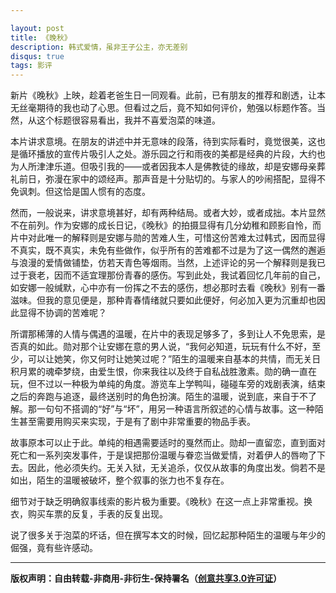```yaml
---

layout: post
title: 《晚秋》
description: 韩式爱情，虽非王子公主，亦无差别
disqus: true
tags: 影评
---
```


新片《晚秋》上映，趁着老爸生日一同观看。此前，已有朋友的推荐和剧透，让本无丝毫期待的我也动了心思。但看过之后，竟不知如何评价，勉强以标题作答。当然，从这个标题很容易看出，我并不喜爱泡菜的味道。

本片讲求意境。在朋友的讲述中并无意味的段落，待到实际看时，竟觉很美，这也是循环播放的宣传片吸引人之处。游乐园之行和雨夜的美都是经典的片段，大约也为人所津津乐道。但吸引我的——或者因我本人是佛教徒的缘故，却是安娜母亲葬礼前日，弥漫在家中的颂经声。那声音是十分贴切的。与家人的吵闹搭配，显得不免讽刺。但这恰是国人惯有的态度。

然而，一般说来，讲求意境甚好，却有两种结局。或者大妙，或者成拙。本片显然不在前列。作为安娜的成长日记，《晚秋》的拍摄显得有几分幼稚和顾影自怜，而片中对此唯一的解释则是安娜与勋的苦难人生，可惜这份苦难太过韩式，因而显得不真实，既不真实，未免有些做作，似乎所有的苦难都不过是为了这一偶然的邂逅与浪漫的爱情做铺垫，仿若天青色等烟雨。当然，上述评论的另一个解释则是我已过于衰老，因而不适宜理那份青春的感伤。写到此处，我试着回忆几年前的自己，如安娜一般缄默，心中亦有一份挥之不去的感伤，想必那时去看《晚秋》别有一番滋味。但我的意见便是，那种青春情绪就只要如此便好，何必加入更为沉重却也因此显得不协调的苦难呢？

所谓那稀薄的人情与偶遇的温暖，在片中的表现足够多了，多到让人不免思索，是否真的如此。勋对那个让安娜在意的男人说，“我何必知道，玩玩有什么不好，至少，可以让她笑，你又何时让她笑过呢？”陌生的温暖来自基本的共情，而无关日积月累的魂牵梦绕，由爱生恨，你来我往以及终于自私战胜激素。勋的确一直在玩，但不过以一种极为单纯的角度。游览车上学鸭叫，碰碰车旁的戏剧表演，结束之后的奔跑与追逐，最终送别时的角色扮演。陌生的温暖，说到底，来自于不了解。那一句句不搭调的“好”与“坏”，用另一种语言所叙述的心情与故事。这一种陌生甚至需要用购买来实现，于是有了剧中非常重要的物品手表。

故事原本可以止于此。单纯的相遇需要适时的戛然而止。勋却一直留恋，直到面对死亡和一系列突发事件，于是误把那份温暖与眷恋当做爱情，对着伊人的唇吻了下去。因此，他必须失约。无关入狱，无关追杀，仅仅从故事的角度出发。倘若不是如出，陌生的温暖被破坏，整个叙事的张力也不复存在。

细节对于缺乏明确叙事线索的影片极为重要。《晚秋》在这一点上非常重视。换衣，购买车票的反复，手表的反复出现。

说了很多关于泡菜的坏话，但在撰写本文的时候，回忆起那种陌生的温暖与年少的倔强，竟有些许感动。

---
**版权声明：自由转载-非商用-非衍生-保持署名（[创意共享3.0许可证](https://creativecommons.org/licenses/by-nc-nd/3.0/deed.zh)）**